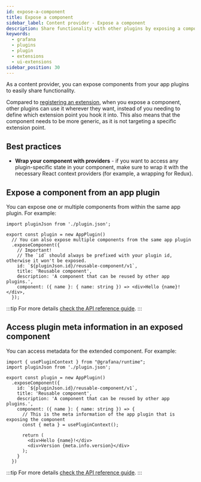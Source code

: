 ```yaml
---
id: expose-a-component
title: Expose a component
sidebar_label: Content provider - Expose a component 
description: Share functionality with other plugins by exposing a component.
keywords:
  - grafana
  - plugins
  - plugin
  - extensions
  - ui-extensions
sidebar_position: 30
---
```


As a content provider, you can expose components from your app plugins to easily share functionality.

Compared to [registering an extension](./register-an-extension), when you expose a component, other plugins can use it wherever they want, instead of you needing to define which extension point you hook it into. This also means that the component needs to be more generic, as it is not targeting a specific extension point.

## Best practices

- **Wrap your component with providers** - if you want to access any plugin-specific state in your component, make sure to wrap it with the necessary React context providers (for example, a wrapping for Redux).

## Expose a component from an app plugin

You can expose one or multiple components from within the same app plugin. For example:

```tsx
import pluginJson from './plugin.json';

export const plugin = new AppPlugin()
  // You can also expose multiple components from the same app plugin
  .exposeComponent({
    // Important!
    // The `id` should always be prefixed with your plugin id, otherwise it won't be exposed.
    id: `${pluginJson.id}/reusable-component/v1`,
    title: 'Reusable component',
    description: 'A component that can be reused by other app plugins.',
    component: ({ name }: { name: string }) => <div>Hello {name}!</div>,
  });
```

:::tip
For more details [check the API reference guide](../../reference/ui-extensions-reference/ui-extensions.md).
:::

## Access plugin meta information in an exposed component

You can access metadata for the extended component. For example:

```tsx
import { usePluginContext } from "@grafana/runtime";
import pluginJson from './plugin.json';

export const plugin = new AppPlugin()
  .exposeComponent({
    id: `${pluginJson.id}/reusable-component/v1`,
    title: 'Reusable component',
    description: 'A component that can be reused by other app plugins.',
    component: ({ name }: { name: string }) => {
      // This is the meta information of the app plugin that is exposing the component
      const { meta } = usePluginContext();

      return (
        <div>Hello {name}!</div>
        <div>Version {meta.info.version}</div>
      );
    }
  })
```

:::tip
For more details [check the API reference guide](../../reference/ui-extensions-reference/ui-extensions.md).
:::